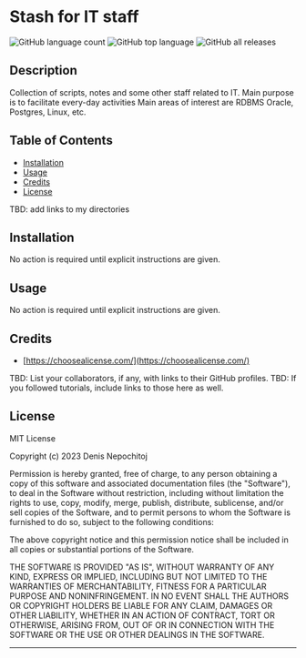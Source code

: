 # Stash for IT staff

![GitHub language count](https://img.shields.io/github/languages/count/dnepochitoj/pub)
![GitHub top language](https://img.shields.io/github/languages/top/dnepochitoj/pub)
![GitHub all releases](https://img.shields.io/github/downloads/dnepochitoj/pub/total)

## Description

Collection of scripts, notes and some other staff related to IT.
Main purpose is to facilitate every-day activities
Main areas of interest are RDBMS Oracle, Postgres, Linux, etc.

## Table of Contents

- [Installation](#installation)
- [Usage](#usage)
- [Credits](#credits)
- [License](#license)

TBD: add links to my directories

## Installation

No action is required until explicit instructions are given.

## Usage

No action is required until explicit instructions are given.

## Credits

* [https://choosealicense.com/](https://choosealicense.com/)

TBD: List your collaborators, if any, with links to their GitHub profiles.
TBD: If you followed tutorials, include links to those here as well.

## License

MIT License

Copyright (c) 2023 Denis Nepochitoj

Permission is hereby granted, free of charge, to any person obtaining a copy
of this software and associated documentation files (the "Software"), to deal
in the Software without restriction, including without limitation the rights
to use, copy, modify, merge, publish, distribute, sublicense, and/or sell
copies of the Software, and to permit persons to whom the Software is
furnished to do so, subject to the following conditions:

The above copyright notice and this permission notice shall be included in all
copies or substantial portions of the Software.

THE SOFTWARE IS PROVIDED "AS IS", WITHOUT WARRANTY OF ANY KIND, EXPRESS OR
IMPLIED, INCLUDING BUT NOT LIMITED TO THE WARRANTIES OF MERCHANTABILITY,
FITNESS FOR A PARTICULAR PURPOSE AND NONINFRINGEMENT. IN NO EVENT SHALL THE
AUTHORS OR COPYRIGHT HOLDERS BE LIABLE FOR ANY CLAIM, DAMAGES OR OTHER
LIABILITY, WHETHER IN AN ACTION OF CONTRACT, TORT OR OTHERWISE, ARISING FROM,
OUT OF OR IN CONNECTION WITH THE SOFTWARE OR THE USE OR OTHER DEALINGS IN THE
SOFTWARE.

---

<!--
## Features

If your project has a lot of features, list them here.

## How to Contribute

If you created an application or package and would like other developers to contribute it, you can include guidelines for how to do so. The [Contributor Covenant](https://www.contributor-covenant.org/) is an industry standard, but you can always write your own if you'd prefer.

## Tests

Go the extra mile and write tests for your application. Then provide examples on how to run them here.
-->
